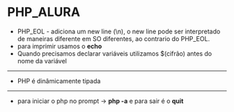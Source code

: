 # PHP_ALURA

* PHP_EOL - adiciona um new line (\\n), o new line pode ser interpretado de maneiras diferente em SO diferentes, ao contrario do PHP_EOL.
* para imprimir usamos o  **echo**
* Quando precisamos declarar variáveis utilizamos $(cifrão) antes do nome da variável

---

* PHP é dinâmicamente tipada

---

* para iniciar o php no prompt -> **php -a** e para sair é o **quit**

